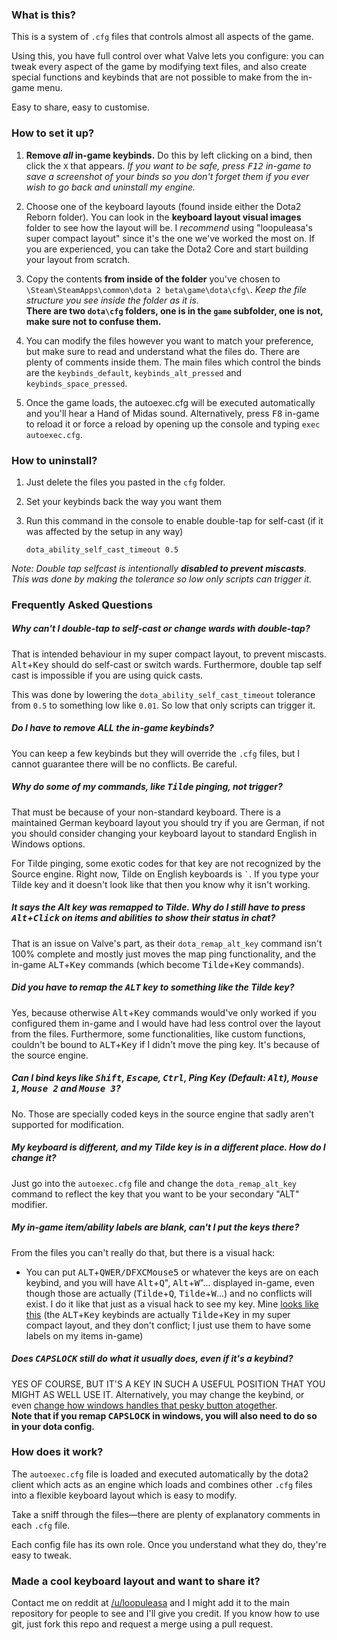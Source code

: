 ### What is this?

This is a system of `.cfg` files that controls almost all aspects of the game.

Using this, you have full control over what Valve lets you configure: you can tweak every aspect of the game by modifying text files, and also create special functions and keybinds that are not possible to make from the in-game menu.

Easy to share, easy to customise.


### How to set it up?

1. **Remove _all_ in-game keybinds.**  Do this by left clicking on a bind, then click the `X` that appears. *If you want to be safe, press <kbd>F12</kbd> in-game to save a screenshot of your binds so you don't forget them if you ever wish to go back and uninstall my engine.*

2. Choose one of the keyboard layouts (found inside either the Dota2 Reborn folder). You can look in the __keyboard layout visual images__ folder to see how the layout will be. I *recommend* using "loopuleasa's super compact layout" since it's the one we've worked the most on. If you are experienced, you can take the Dota2 Core and start building your layout from scratch.

3. Copy the contents **from inside of the folder** you've chosen to `\Steam\SteamApps\common\dota 2 beta\game\dota\cfg\`. *Keep the file structure you see inside the folder as it is.*  
**There are two `dota\cfg` folders, one is in the `game` subfolder, one is not, make sure not to confuse them.**

4. You can modify the files however you want to match your preference, but make sure to read and understand what the files do. There are plenty of comments inside them. The main files which control the binds are the `keybinds_default`, `keybinds_alt_pressed` and `keybinds_space_pressed`.

5. Once the game loads, the autoexec.cfg will be executed automatically and you'll hear a Hand of Midas sound. Alternatively, press <kbd>F8</kbd> in-game to reload it or force a reload by opening up the console and typing `exec autoexec.cfg`.


### How to uninstall?

1. Just delete the files you pasted in the `cfg` folder.

2. Set your keybinds back the way you want them

3. Run this command in the console to enable double-tap for self-cast (if it was affected by the setup in any way)

    `dota_ability_self_cast_timeout 0.5`

*Note: Double tap selfcast is intentionally **disabled to prevent miscasts**. This was done by making the tolerance so low only scripts can trigger it.*


### Frequently Asked Questions

##### Why can't I double-tap to self-cast or change wards with double-tap?

That is intended behaviour in my super compact layout, to prevent miscasts. <kbd>Alt</kbd>+<kbd>Key</kbd> should do self-cast or switch wards. Furthermore, double tap self cast is impossible if you are using quick casts.

This was done by lowering the `dota_ability_self_cast_timeout` tolerance from `0.5` to something low like `0.01`. So low that only scripts can trigger it.

##### Do I have to remove ALL the in-game keybinds?

You can keep a few keybinds but they will override the `.cfg` files, but I cannot guarantee there will be no conflicts. Be careful.

##### Why do some of my commands, like <kbd>Tilde</kbd> pinging, not trigger?

That must be because of your non-standard keyboard. There is a maintained German keyboard layout you should try if you are German, if not you should consider changing your keyboard layout to standard English in Windows options.

For Tilde pinging, some exotic codes for that key are not recognized by the Source engine. Right now, Tilde on English keyboards is `` ` ``. If you type your Tilde key and it doesn't look like that then you know why it isn't working.

##### It says the Alt key was remapped to Tilde. Why do I still have to press <kbd>Alt</kbd>+<kbd>Click</kbd> on items and abilities to show their status in chat?

That is an issue on Valve's part, as their `dota_remap_alt_key` command isn't 100% complete and mostly just moves the map ping functionality, and the in-game <kbd>ALT</kbd>+<kbd>Key</kbd> commands (which become <kbd>Tilde</kbd>+<kbd>Key</kbd> commands).

##### Did you have to remap the <kbd>ALT</kbd> key to something like the Tilde key?

Yes, because otherwise <kbd>Alt</kbd>+<kbd>Key</kbd> commands would've only worked if you configured them in-game and I would have had less control over the layout from the files. Furthermore, some functionalities, like custom functions, couldn't be bound to <kbd>ALT</kbd>+<kbd>Key</kbd> if I didn't move the ping key. It's because of the source engine.

##### Can I bind keys like <kbd>Shift</kbd>, <kbd>Escape</kbd>, <kbd>Ctrl</kbd>, Ping Key (Default: <kbd>Alt</kbd>), <kbd>Mouse 1</kbd>, <kbd>Mouse 2</kbd> and <kbd>Mouse 3</kbd>?

No. Those are specially coded keys in the source engine that sadly aren't supported for modification.

##### My keyboard is different, and my Tilde key is in a different place. How do I change it?

Just go into the `autoexec.cfg` file and change the `dota_remap_alt_key` command to reflect the key that you want to be your secondary "ALT" modifier.

##### My in-game item/ability labels are blank, can't I put the keys there?

From the files you can't really do that, but there is a visual hack:

- You can put <kbd>ALT</kbd>+<kbd>QWER/DFXCMouse5</kbd> or whatever the keys are on each keybind, and you will have <kbd>Alt</kbd>+<kbd>Q</kbd>", <kbd>Alt</kbd>+<kbd>W</kbd>"... displayed in-game, even though those are actually (<kbd>Tilde</kbd>+<kbd>Q</kbd>, <kbd>Tilde</kbd>+<kbd>W</kbd>...) and no conflicts will exist. I do it like that just as a visual hack to see my key.
Mine [looks like this](http://i.imgur.com/ZMlrp16.png) (the <kbd>ALT</kbd>+<kbd>Key</kbd> keybinds are actually <kbd>Tilde</kbd>+<kbd>Key</kbd> in my super compact layout, and they don't conflict; I just use them to have some labels on my items in-game)

##### Does <kbd>CAPSLOCK</kbd> still do what it usually does, even if it's a keybind?

YES OF COURSE, BUT IT'S A KEY IN SUCH A USEFUL POSITION THAT YOU MIGHT AS WELL USE IT.  Alternatively, you may change the keybind, or even [change how windows handles that pesky button atogether](http://www.howtogeek.com/194705/how-to-disable-or-reassign-the-caps-lock-key-on-any-operating-system/).  
__Note that if you remap <kbd>CAPSLOCK</kbd> in windows, you will also need to do so in your dota config.__


### How does it work?

The `autoexec.cfg` file is loaded and executed automatically by the dota2 client which acts as an engine which loads and combines other `.cfg` files into a flexible keyboard layout which is easy to modify.

Take a sniff through the files—there are plenty of explanatory comments in each `.cfg` file.

Each config file has its own role. Once you understand what they do, they're easy to tweak.


### Made a cool keyboard layout and want to share it?

Contact me on reddit at [/u/loopuleasa](https://www.reddit.com/message/compose/?to=loopuleasa) and I might add it to the main repository for people to see and I'll give you credit.
If you know how to use git, just fork this repo and request a merge using a pull request.
